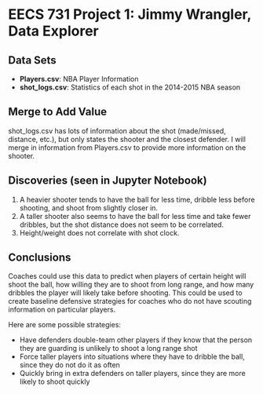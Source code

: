 # EECS 731 Project 1: Jimmy Wrangler, Data Explorer

## Data Sets
- **Players.csv**: NBA Player Information
- **shot_logs.csv**: Statistics of each shot in the 2014-2015 NBA season

## Merge to Add Value
shot_logs.csv has lots of information about the shot (made/missed, distance, etc.), but only states the shooter and the closest defender. I will merge in information from Players.csv to provide more information on the shooter.

## Discoveries (seen in Jupyter Notebook)
1. A heavier shooter tends to have the ball for less time, dribble less before shooting, and shoot from slightly closer in.
2. A taller shooter also seems to have the ball for less time and take fewer dribbles, but the shot distance does not seem to be correlated.
3. Height/weight does not correlate with shot clock.

## Conclusions
Coaches could use this data to predict when players of certain height will shoot the ball, how willing they are to shoot from long range, and how many dribbles the player will likely take before shooting. This could be used to create baseline defensive strategies for coaches who do not have scouting information on particular players.

Here are some possible strategies:
- Have defenders double-team other players if they know that the person they are guarding is unlikely to shoot a long range shot
- Force taller players into situations where they have to dribble the ball, since they do not do it as often
- Quickly bring in extra defenders on taller players, since they are more likely to shoot quickly
